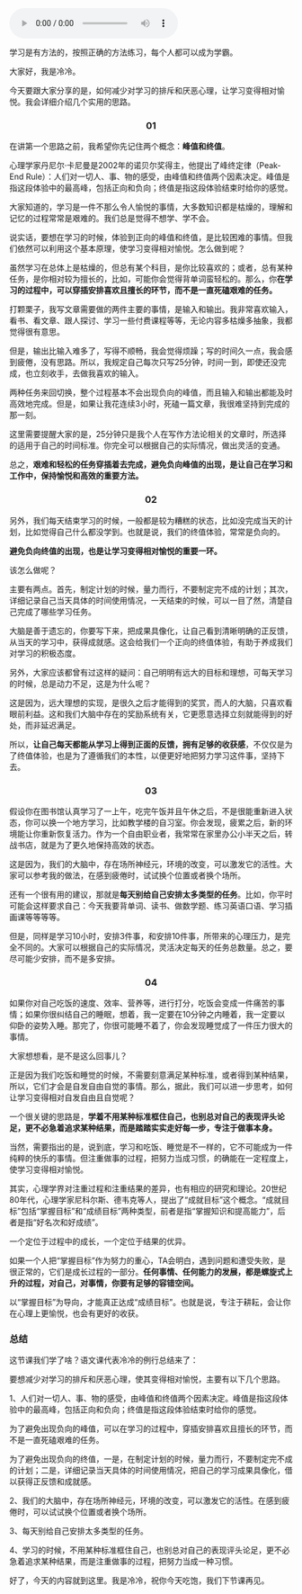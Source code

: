 <audio title="01｜如何减少对学习的排斥和厌恶心理，使其变得相对愉悦？" src="https://static001.geekbang.org/resource/audio/68/1a/6844090444e4ab22b4b96a6e6a5b7d1a.mp3" controls="controls"></audio> 
<p>学习是有方法的，按照正确的方法练习，每个人都可以成为学霸。</p><p>大家好，我是冷冷。</p><p>今天要跟大家分享的是，如何减少对学习的排斥和厌恶心理，让学习变得相对愉悦。我会详细介绍几个实用的思路。</p><h3><center>01</center></h3><p>在讲第一个思路之前，我希望你先记住两个概念：<strong>峰值和终值</strong>。</p><p>心理学家丹尼尔·卡尼曼是2002年的诺贝尔奖得主，他提出了峰终定律（Peak-End Rule）：人们对一切人、事、物的感受，由峰值和终值两个因素决定。峰值是指这段体验中的最高峰，包括正向和负向；终值是指这段体验结束时给你的感觉。</p><p>大家知道的，学习是一件不那么令人愉悦的事情，大多数知识都是枯燥的，理解和记忆的过程常常是艰难的。我们总是觉得不想学、学不会。</p><p>说实话，要想在学习的时候，体验到正向的峰值和终值，是比较困难的事情。但我们依然可以利用这个基本原理，使学习变得相对愉悦。怎么做到呢？</p><p>虽然学习在总体上是枯燥的，但总有某个科目，是你比较喜欢的；或者，总有某种任务，是你相对较为擅长的，比如，可能你会觉得背单词蛮轻松的。那么，你<strong>在学习的过程中，可以穿插安排喜欢且擅长的环节，而不是一直死磕艰难的任务。</strong></p><p>打颗栗子，我写文章需要做的两件主要的事情，是输入和输出。我非常喜欢输入，看书、看文章、跟人探讨、学习一些付费课程等等，无论内容多枯燥多抽象，我都觉得很有意思。</p><!-- [[[read_end]]] --><p>但是，输出比输入难多了，写得不顺畅，我会觉得烦躁；写的时间久一点，我会感到疲倦，没有思路。所以，我规定自己每次只写25分钟，时间一到，即使还没完成，也立刻收手，去做我喜欢的输入。</p><p>两种任务来回切换，整个过程基本不会出现负向的峰值，而且输入和输出都能及时高效地完成。但是，如果让我花连续3小时，死磕一篇文章，我很难坚持到完成的那一刻。</p><p>这里需要提醒大家的是，25分钟只是我个人在写作方法论相关的文章时，所选择的适用于自己的时间标准。你完全可以根据自己的实际情况，做出灵活的变通。</p><p>总之，<strong>艰难和轻松的任务穿插着去完成，避免负向峰值的出现，是让自己在学习和工作中，保持愉悦和高效的重要方法。</strong></p><h3><center>02</center></h3><p>另外，我们每天结束学习的时候，一般都是较为糟糕的状态，比如没完成当天的计划，比如觉得自己什么都没学到。也就是说，我们的终值体验，常常是负向的。</p><p><strong>避免负向终值的出现，也是让学习变得相对愉悦的重要一环。</strong></p><p>该怎么做呢？</p><p>主要有两点。首先，制定计划的时候，量力而行，不要制定完不成的计划；其次，详细记录自己当天具体的时间使用情况，一天结束的时候，可以一目了然，清楚自己完成了哪些学习任务。</p><p>大脑是善于遗忘的，你要写下来，把成果具像化，让自己看到清晰明确的正反馈，从当天的学习中，获得成就感。这会给我们一个正向的终值体验，有助于养成我们对学习的积极态度。</p><p>另外，大家应该都曾有过这样的疑问：自己明明有远大的目标和理想，可每天学习的时候，总是动力不足，这是为什么呢？</p><p>这是因为，远大理想的实现，是很久之后才能得到的奖赏，而人的大脑，只喜欢看眼前利益。这和我们大脑中存在的奖励系统有关，它更愿意选择立刻就能得到的好处，而非延迟满足。</p><p>所以，<strong>让自己每天都能从学习上得到正面的反馈，拥有足够的收获感</strong>，不仅仅是为了终值体验，也是为了遵循我们的本性，以便更好地把努力学习这件事，坚持下去。</p><h3><center>03</center></h3><p>假设你在图书馆认真学习了一上午，吃完午饭并且午休之后，不是很能重新进入状态，你可以换一个地方学习，比如教学楼的自习室。你会发现，疲累之后，新的环境能让你重新恢复活力。作为一个自由职业者，我常常在家里办公小半天之后，转战书店，就是为了更久地保持高效的状态。</p><p>这是因为，我们的大脑中，存在场所神经元，环境的改变，可以激发它的活性。大家可以参考我的做法，在感到疲倦时，试试换个位置或者换个场所。</p><p>还有一个很有用的建议，那就是<strong>每天别给自己安排太多类型的任务</strong>。比如，你平时可能会这样要求自己：今天我要背单词、读书、做数学题、练习英语口语、学习插画课等等等等。</p><p>但是，同样是学习10小时，安排3件事，和安排10件事，所带来的心理压力，是完全不同的。大家可以根据自己的实际情况，灵活决定每天的任务总数量。总之，要尽可能少安排，而不是多安排。</p><h3><center>04</center></h3><p>如果你对自己吃饭的速度、效率、营养等，进行打分，吃饭会变成一件痛苦的事情；如果你很纠结自己的睡眠，想着，我一定要在10分钟之内睡着，我一定要以仰卧的姿势入睡。那完了，你很可能睡不着了，你会发现睡觉成了一件压力很大的事情。</p><p>大家想想看，是不是这么回事儿？</p><p>正是因为我们吃饭和睡觉的时候，不需要刻意满足某种标准，或者得到某种结果，所以，它们才会是自发自由自觉的事情。那么，据此，我们可以进一步思考，如何让学习变得相对自发自由且自觉呢？</p><p>一个很关键的思路是，<strong>学着不用某种标准框住自己，也别总对自己的表现评头论足，更不必急着追求某种结果，而是踏踏实实走好每一步，专注于做事本身。</strong></p><p>当然，需要指出的是，说到底，学习和吃饭、睡觉是不一样的，它不可能成为一件纯粹的快乐的事情。但注重做事的过程，把努力当成习惯，的确能在一定程度上，使学习变得相对愉悦。</p><p>其实，心理学界对注重过程和注重结果的差异，也有相应的研究和理论。20世纪80年代，心理学家尼科尔斯、德韦克等人，提出了“成就目标”这个概念。“成就目标”包括“掌握目标”和“成绩目标”两种类型，前者是指“掌握知识和提高能力”，后者是指“好名次和好成绩”。</p><p>一个定位于过程中的成长，一个定位于结果的优异。</p><p>如果一个人把“掌握目标”作为努力的重心，TA会明白，遇到问题和遭受失败，是很正常的，它们是成长过程的一部分。<strong>任何事情、任何能力的发展，都是螺旋式上升的过程，对自己，对事情，你要有足够的容错空间。</strong></p><p>以“掌握目标”为导向，才能真正达成“成绩目标”。也就是说，专注于耕耘，会让你在心理上更愉悦，也会有更好的收获。</p><h3>总结</h3><p>这节课我们学了啥？语文课代表冷冷的例行总结来了：</p><p>要想减少对学习的排斥和厌恶心理，使其变得相对愉悦，主要有以下几个思路。</p><p>1、人们对一切人、事、物的感受，由峰值和终值两个因素决定。峰值是指这段体验中的最高峰，包括正向和负向；终值是指这段体验结束时给你的感觉。</p><p>为了避免出现负向的峰值，可以在学习的过程中，穿插安排喜欢且擅长的环节，而不是一直死磕艰难的任务。</p><p>为了避免出现负向的终值，一是，在制定计划的时候，量力而行，不要制定完不成的计划；二是，详细记录当天具体的时间使用情况，把自己的学习成果具像化，借以获得正反馈和成就感。</p><p>2、我们的大脑中，存在场所神经元，环境的改变，可以激发它的活性。在感到疲倦时，可以试试换个位置或者换个场所。</p><p>3、每天别给自己安排太多类型的任务。</p><p>4、学习的时候，不用某种标准框住自己，也别总对自己的表现评头论足，更不必急着追求某种结果，而是注重做事的过程，把努力当成一种习惯。</p><p>好了，今天的内容就到这里。我是冷冷，祝你今天吃饱，我们下节课再见。</p>